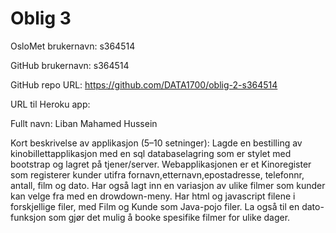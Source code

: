 # Oblig 3

OsloMet brukernavn: s364514

GitHub brukernavn: s364514

GitHub repo URL: https://github.com/DATA1700/oblig-2-s364514

URL til Heroku app: 

Fullt navn: Liban Mahamed Hussein

Kort beskrivelse av applikasjon (5–10 setninger): 
Lagde en bestilling av kinobillettapplikasjon med en sql databaselagring som er stylet med bootstrap og lagret på tjener/server.
Webapplikasjonen er et Kinoregister som registerer kunder utifra fornavn,etternavn,epostadresse, telefonnr, antall, film og dato.
Har også lagt inn en variasjon av ulike filmer som kunder kan velge fra med en drowdown-meny.
Har html og javascript filene i forskjellige filer, med Film og Kunde som Java-pojo filer. La også til en dato-funksjon 
som gjør det mulig å booke spesifike filmer for ulike dager. 



